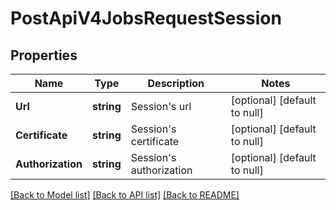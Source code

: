 # PostApiV4JobsRequestSession

## Properties
Name | Type | Description | Notes
------------ | ------------- | ------------- | -------------
**Url** | **string** | Session&#39;s url | [optional] [default to null]
**Certificate** | **string** | Session&#39;s certificate | [optional] [default to null]
**Authorization** | **string** | Session&#39;s authorization | [optional] [default to null]

[[Back to Model list]](../README.md#documentation-for-models) [[Back to API list]](../README.md#documentation-for-api-endpoints) [[Back to README]](../README.md)


